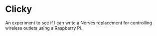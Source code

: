 # Clicky

An experiment to see if I can write a Nerves replacement for controlling wireless outlets using a Raspberry Pi.